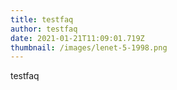 ```yaml
---
title: testfaq
author: testfaq
date: 2021-01-21T11:09:01.719Z
thumbnail: /images/lenet-5-1998.png
---
```

testfaq